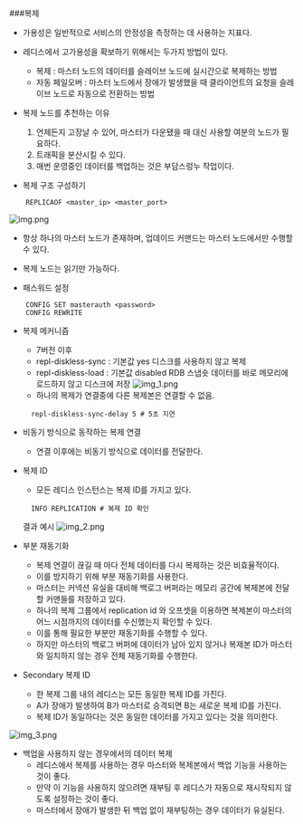 ###복제

* 가용성은 일반적으로 서비스의 안정성을 측정하는 데 사용하는 지표다.

* 레디스에서 고가용성을 확보하기 위해서는 두가지 방법이 있다.

  * 복제 : 마스터 노드의 데이터를 슬레이브 노드에 실시간으로 복제하는 방법
  * 자동 페일오버 : 마스터 노드에서 장애가 발생했을 때 클라이언트의 요청을 슬레이브 노드로 자동으로 전환하는 방법
  
* 복제 노드를 추천하는 이유
  1. 언제든지 고장날 수 있어, 마스터가 다운됐을 때 대신 사용할 여분의 노드가 필요하다.
  2. 트래픽을 분산시킬 수 있다.
  3. 매번 운영중인 데이터를 백업하는 것은 부담스렁누 작업이다.

* 복제 구조 구성하기

```redis
    REPLICAOF <master_ip> <master_port>
```

![img.png](img.png)

* 항상 하나의 마스터 노드가 존재하며, 업데이드 커맨드는 마스터 노드에서만 수행할 수 있다.
* 복제 노드는 읽기만 가능하다.

* 패스워드 설정
    
```redis
    CONFIG SET masterauth <password>
    CONFIG REWRITE 
```

* 복제 메커니즘
    * 7버전 이후
    * repl-diskless-sync : 기본값 yes 디스크를 사용하지 않고 복제
    * repl-diskless-load : 기본값 disabled RDB 스냅숏 데이터를 바로 메모리에 로드하지 않고 디스크에 저장
    ![img_1.png](img_1.png)  
    * 하나의 복제가 연결중에 다른 복제본은 연결할 수 없음.
  ```redis
    repl-diskless-sync-delay 5 # 5초 지연 
  ```
* 비동기 방식으로 동작하는 복제 연결
  * 연결 이후에는 비동기 방식으로 데이터를 전달한다.
* 복제 ID
  * 모든 레디스 인스턴스는 복제 ID를 가지고 있다.
  ```redis
    INFO REPLICATION # 복제 ID 확인
  ```
  결과 예시
 ![img_2.png](img_2.png)

* 부분 재동기화
  * 복제 연결이 끊길 때 마다 전체 데이터를 다시 복제하는 것은 비효율적이다.
  * 이를 방지하기 위해 부분 재동기화를 사용한다.
  * 마스터는 커넥션 유실을 대비해 백로그 버퍼라는 메모리 공간에 복제본에 전달할 커맨들를 저장하고 있다.
  * 하나의 복제 그룹에서 replication id 와 오프셋을 이용하면 복제본이 마스터의 어느 시점까지의 데이터를 수신했는지 확인할 수 있다.
  * 이를 통해 필요한 부분만 재동기화를 수행할 수 있다.
  * 하지만 마스터의 백로그 버퍼에 데이터가 남아 있지 않거나 복제본 ID가 마스터와 일치하지 않는 경우 전체 재동기화를 수행한다.
* Secondary 복제 ID
  * 한 복제 그룹 내의 레디스는 모든 동일한 복제 ID를 가진다.
  * A가 장애가 발생하여 B가 마스터로 승격되면 B는 새로운 복제 ID를 가진다.
  * 복제 ID가 동일하다는 것은 동일한 데이터를 가지고 있다는 것을 의미한다.

![img_3.png](img_3.png)


* 백업을 사용하지 않는 경우에서의 데이터 복제
  * 레디스에서 복제를 사용하는 경우 마스터와 복제본에서 백업 기능을 사용하는 것이 좋다.
  * 만약 이 기능을 사용하지 않으려면 재부팅 후 레디스가 자동으로 재시작되지 않도록 설정하는 것이 좋다.
  * 마스터에서 장애가 발생한 뒤 백업 없이 재부팅하는 경우 데이터가 유실된다.
